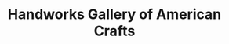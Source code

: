 ---
title: "Handworks Gallery of American Crafts"
url: /161/handworks-gallery-of-american-crafts/
shop: Andenken
---